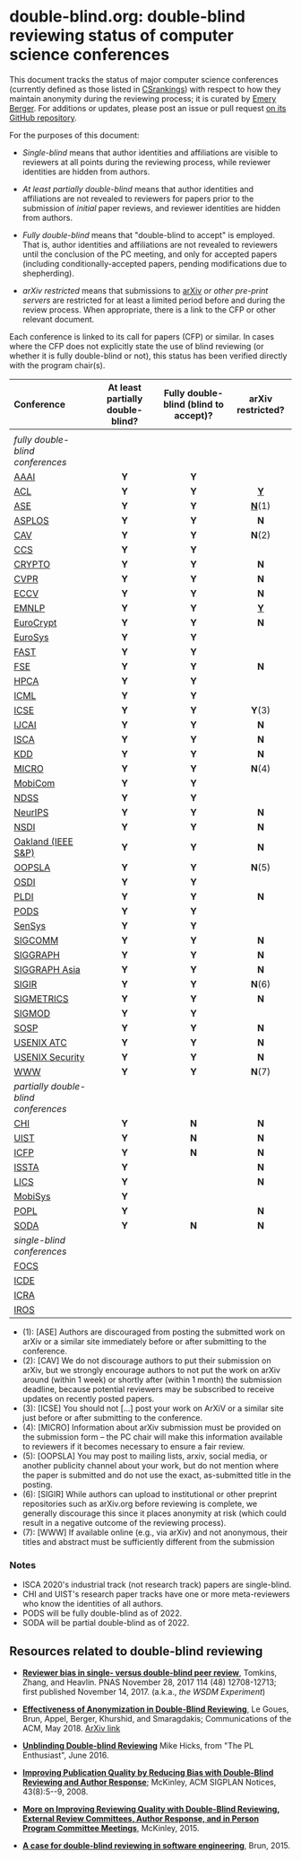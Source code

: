 # double-blind.org: double-blind reviewing status of computer science conferences

This document tracks the status of major computer science conferences
(currently defined as those listed in [CSrankings](http://csrankings.org)) with
respect to how they maintain anonymity during the reviewing process;
it is curated by [Emery Berger](https://emeryberger.com). For additions or updates,
please post an issue or pull request [on its GitHub repository](https://github.com/double-blind-reviewing/double-blind-reviewing.github.io).

For the purposes of this document:

* _Single-blind_ means that author identities and affiliations are
visible to reviewers at all points during the reviewing process, while
reviewer identities are hidden from authors.

* _At least partially double-blind_ means that author identities and
affiliations are not revealed to reviewers for papers prior to the
submission of _initial_ paper reviews, and reviewer identities are
hidden from authors.

* _Fully double-blind_ means that "double-blind to accept" is
employed. That is, author identities and affiliations are not revealed
to reviewers until the conclusion of the PC meeting, and only for
accepted papers (including conditionally-accepted papers, pending
modifications due to shepherding).

* _arXiv restricted_ means that submissions to
  [arXiv](https://arxiv.org/) _or other pre-print servers_ are
  restricted for at least a limited period before and during the
  review process. When appropriate, there is a link to the CFP or other
  relevant document.

Each conference is linked to its call for papers (CFP) or similar.
In cases where the CFP does not explicitly state the use of blind
reviewing (or whether it is fully double-blind or not), this status has
been verified directly with the program chair(s).

| Conference | At least partially double-blind? | Fully double-blind (blind to accept)? | arXiv restricted? |
| :--        | :--:      | :--:    | :--:    |
|            |           |         |         |
| _fully double-blind conferences_ | |
| [AAAI](https://aaai.org/Conferences/AAAI-20/aaai20call/)        | **Y**     | **Y** |  |
| [ACL](https://acl2020.org/calls/papers/)        | **Y**     | **Y** | [**Y**](https://acl2020.org/calls/papers/#important-anonymity-period) |
| [ASE](https://conf.researchr.org/track/ase-2020/ase-2020-papers)        | **Y**     | **Y** | [**N**](https://conf.researchr.org/track/ase-2020/ase-2020-papers#FAQs-on-Double-Blind)(1) |
| [ASPLOS](https://asplos-conference.org/submissions/)        | **Y**     | **Y** | **N** |
| [CAV](http://i-cav.org/2020/call-for-papers/)        | **Y**     | **Y** | **N**(2) |
| [CCS](https://www.sigsac.org/ccs/CCS2020/call-for-papers.html)        | **Y**     | **Y** |  |
| [CRYPTO](https://crypto.iacr.org/2020/callforpapers.html)        | **Y**     | **Y** | **N** |
| [CVPR](http://cvpr2020.thecvf.com/submission/main-conference/author-guidelines#call-for-papers)        | **Y**     | **Y** | **N** |
| [ECCV](https://eccv2020.eu/author-instructions/)        | **Y**     | **Y** | **N** |
| [EMNLP](https://2020.emnlp.org/call-for-papers)        | **Y**     | **Y** | [**Y**](https://www.emnlp-ijcnlp2019.org/calls/papers) |
| [EuroCrypt](https://eurocrypt.iacr.org/2020/callforpapers.html)        | **Y**     | **Y** | **N** |
| [EuroSys](https://www.eurosys2020.org/call-for-papers/)        | **Y**     | **Y** |  |
| [FAST](https://www.usenix.org/conference/fast20/call-for-papers)        | **Y**     | **Y** |  |
| [FSE](https://2020.esec-fse.org/track/fse-2020-papers)        | **Y**     | **Y** | **N** |
| [HPCA](https://www.hpca-conf.org/2020/calls/)        | **Y**     | **Y** |  |
| [ICML](https://icml.cc/Conferences/2020/CallForPapers)        | **Y**     | **Y** |  |
| [ICSE](https://conf.researchr.org/track/icse-2020/icse-2020-papers#Submitting-to-ICSE-Q-A)        | **Y**     | **Y** | **Y**(3) |
| [IJCAI](https://ijcai20.org/call-for-papers.html)        | **Y**     | **Y** | **N** |
| [ISCA](https://www.iscaconf.org/isca2020/submit/guidelines.html)        | **Y**     | **Y** | **N** |
| [KDD](https://www.kdd.org/kdd2020/calls/view/kdd-2020-call-for-research-papers)        | **Y**     | **Y** | **N** |
| [MICRO](https://www.microarch.org/micro52/submit/guidelines.html)        | **Y**     | **Y** | **N**(4) |
| [MobiCom](https://sigmobile.org/mobicom/2020/)        | **Y**     | **Y** |  |
| [NDSS](https://www.ndss-symposium.org/ndss2020/call-for-papers/)        | **Y**     | **Y** |  |
| [NeurIPS](https://nips.cc/Conferences/2019/CallForPapers)        | **Y**     | **Y** | **N** |
| [NSDI](https://www.usenix.org/conference/nsdi20/call-for-papers)        | **Y**     | **Y** | **N** |
| [Oakland (IEEE S&P)](https://www.ieee-security.org/TC/SP2020/cfpapers.html)        | **Y**     | **Y** | **N** |
| [OOPSLA](https://2020.splashcon.org/track/splash-2020-oopsla#Call-for-Papers)        | **Y**     | **Y** | **N**(5) |
| [OSDI](https://www.usenix.org/conference/osdi20/call-for-papers)        | **Y**     | **Y** |  |
| [PLDI](https://pldi20.sigplan.org/track/pldi-2020-papers#FAQ-on-Double-Blind-Reviewing)        | **Y**     | **Y** | **N** |
| [PODS](https://2021.sigmod.org/calls_papers_pods_research.shtml)        | **Y**     | **Y** |  |
| [SenSys](http://sensys.acm.org/2020/cfp/)        | **Y**     | **Y** |  |
| [SIGCOMM](https://conferences.sigcomm.org/sigcomm/2020/submission.html)        | **Y**     | **Y** | **N** |
| [SIGGRAPH](https://s2020.siggraph.org/submissions/technical-papers-submissions/technical-papers-submissions-faq/)        | **Y**     | **Y** | **N** |
| [SIGGRAPH Asia](https://sa2019.siggraph.org/submissions/technical-papers)        | **Y**     | **Y** | **N** |
| [SIGIR](https://sigir.org/sigir2020/call-for-full-papers/)        | **Y**     | **Y** | **N**(6) |
| [SIGMETRICS](https://www.sigmetrics.org/sigmetrics2020/call_for_papers.html)        | **Y**     | **Y** | **N** |
| [SIGMOD](https://sigmod2020.org/calls_papers_sigmod_research.shtml)        | **Y**     | **Y** |  |
| [SOSP](https://sosp2021.mpi-sws.org/cfp.html)        | **Y**     | **Y** | **N** |
| [USENIX ATC](https://www.usenix.org/conference/atc20/call-for-papers)        | **Y**     | **Y** | **N** |
| [USENIX Security](https://www.usenix.org/sites/default/files/sec20_cfp_101519.pdf)        | **Y**     | **Y** | **N** |
| [WWW](https://www2020.thewebconf.org/call-for-contributions#instructions)        | **Y**     | **Y** | **N**(7) |
| _partially double-blind conferences_ | |
| [CHI](https://chi2020.acm.org/authors/papers/chi-anonymisation-policy/)        | **Y**     | **N** | **N** |
| [UIST](https://uist.acm.org/uist2019/author-guide/index.html#ano)        | **Y**     | **N** | **N** |
| [ICFP](https://conf.researchr.org/track/icfp-2020/icfp-2020-papers#Call-for-Papers)        | **Y**     | **N** | **N** |
| [ISSTA](https://conf.researchr.org/track/issta-2020/issta-2020-papers#Double-Blind-Reviewing)        | **Y**     |  | **N** |
| [LICS](https://lics.siglog.org/lics20/cfp.php)        | **Y**     |  | **N** |
| [MobiSys](https://www.sigmobile.org/mobisys/2020/cfp/)        | **Y**     |  |  |
| [POPL](https://popl20.sigplan.org/track/POPL-2020-Research-Papers#POPL-2020-Call-for-Papers)        | **Y**     |  | **N** |
| [SODA](https://www.siam.org/conferences/cm/submissions-and-deadlines/soda22-submissions-deadlines)        | **Y**     | **N** | **N** |
| _single-blind conferences_ | |
| [FOCS](http://focs2019.cs.jhu.edu/cfp/)        |      |  |  |
| [ICDE](https://www.utdallas.edu/icde/call.html)        |      |  |  |
| [ICRA](https://www.icra2020.org/call-for-papers)        |      |  |  |
| [IROS](http://www.iros2020.org/2submission/CallforPapers.html)        |      |  |  |

 * (1): [ASE] Authors are discouraged from posting the submitted work on arXiv or a similar site immediately before or after submitting to the conference.
 * (2): [CAV] We do not discourage authors to put their submission on arXiv, but we strongly encourage authors to not put the work on arXiv around (within 1 week) or shortly after (within 1 month) the submission deadline, because potential reviewers may be subscribed to receive updates on recently posted papers.
 * (3): [ICSE] You should not [...] post your work on ArXiV or a similar site just before or after submitting to the conference.
 * (4): [MICRO] Information about arXiv submission  must be provided on the submission form – the PC chair will make this information available to reviewers if it becomes necessary to ensure a fair review.
 * (5): [OOPSLA] You may post to mailing lists, arxiv, social media, or another publicity channel about your work, but do not mention where the paper is submitted and do not use the exact, as-submitted title in the posting.
 * (6): [SIGIR] While authors can upload to institutional or other preprint repositories such as arXiv.org before reviewing is complete, we generally discourage this since it places anonymity at risk (which could result in a negative outcome of the reviewing process).
 * (7): [WWW] If available online (e.g., via arXiv) and not anonymous, their titles and abstract must be sufficiently different from the submission

### Notes

* ISCA 2020's industrial track (not research track) papers are single-blind.
* CHI and UIST's research paper tracks have one or more meta-reviewers who know the identities of all authors.
* PODS will be fully double-blind as of 2022.
* SODA will be partial double-blind as of 2022.

## Resources related to double-blind reviewing

* [**Reviewer bias in single- versus double-blind peer review**](https://www.pnas.org/content/114/48/12708), Tomkins, Zhang, and Heavlin. PNAS November 28, 2017 114 (48) 12708-12713; first published November 14, 2017. (a.k.a., _the WSDM Experiment_)

* [**Effectiveness of Anonymization in Double-Blind Reviewing**](https://dl.acm.org/doi/10.1145/3208157), Le Goues, Brun, Appel, Berger, Khurshid, and Smaragdakis; Communications of the ACM, May 2018. [ArXiv link](https://arxiv.org/abs/1709.01609)

* [**Unblinding Double-blind Reviewing**](http://www.pl-enthusiast.net/2016/06/27/unblinding-double-blind-reviewing/) Mike Hicks, from "The PL Enthusiast", June 2016.

* [**Improving Publication Quality by Reducing Bias with Double-Blind Reviewing and Author Response**](http://www.cs.utexas.edu/users/mckinley/papers/blind-2008.pdf); McKinley, ACM SIGPLAN Notices, 43(8):5--9, 2008.

* [**More on Improving Reviewing Quality with Double-Blind Reviewing, External Review Committees, Author Response, and in Person Program Committee Meetings**](http://www.cs.utexas.edu/users/mckinley/notes/blind.html), McKinley, 2015.

* [**A case for double-blind reviewing in software engineering**](https://people.cs.umass.edu/~brun/doubleblind.html), Brun, 2015.
